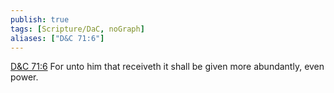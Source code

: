 ```yaml
---
publish: true
tags: [Scripture/DaC, noGraph]
aliases: ["D&C 71:6"]
---
```

[D&C 71:6](https://churchofjesuschrist.org/study/scriptures/dc-testament/dc/71?lang=eng&id=p6#p6) For unto him that receiveth it shall be given more abundantly, even power.
